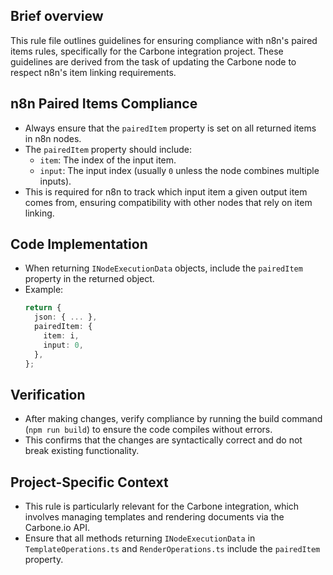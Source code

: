 ## Brief overview
This rule file outlines guidelines for ensuring compliance with n8n's paired items rules, specifically for the Carbone integration project. These guidelines are derived from the task of updating the Carbone node to respect n8n's item linking requirements.

## n8n Paired Items Compliance
- Always ensure that the `pairedItem` property is set on all returned items in n8n nodes.
- The `pairedItem` property should include:
  - `item`: The index of the input item.
  - `input`: The input index (usually `0` unless the node combines multiple inputs).
- This is required for n8n to track which input item a given output item comes from, ensuring compatibility with other nodes that rely on item linking.

## Code Implementation
- When returning `INodeExecutionData` objects, include the `pairedItem` property in the returned object.
- Example:
  ```typescript
  return {
    json: { ... },
    pairedItem: {
      item: i,
      input: 0,
    },
  };
  ```

## Verification
- After making changes, verify compliance by running the build command (`npm run build`) to ensure the code compiles without errors.
- This confirms that the changes are syntactically correct and do not break existing functionality.

## Project-Specific Context
- This rule is particularly relevant for the Carbone integration, which involves managing templates and rendering documents via the Carbone.io API.
- Ensure that all methods returning `INodeExecutionData` in `TemplateOperations.ts` and `RenderOperations.ts` include the `pairedItem` property.
